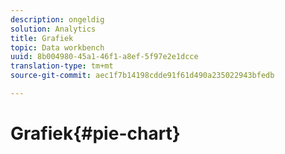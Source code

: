 ```yaml
---
description: ongeldig
solution: Analytics
title: Grafiek
topic: Data workbench
uuid: 8b004980-45a1-46f1-a8ef-5f97e2e1dcce
translation-type: tm+mt
source-git-commit: aec1f7b14198cdde91f61d490a235022943bfedb

---
```



# Grafiek{#pie-chart}

